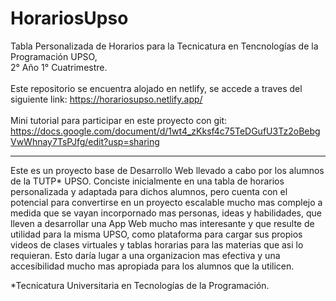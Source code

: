 # HorariosUpso
Tabla Personalizada de Horarios para la Tecnicatura en Tencnologías de la Programación UPSO,<br>
2° Año 1° Cuatrimestre.
<br><br>
Este repositorio se encuentra alojado en netlify, se accede a traves del siguiente link: https://horariosupso.netlify.app/
<br><br>
Mini tutorial para participar en este proyecto con git: https://docs.google.com/document/d/1wt4_zKksf4c75TeDGufU3Tz2oBebgVwWhnay7TsPJfg/edit?usp=sharing
<hr>
<p>Este es un proyecto base de Desarrollo Web llevado a cabo por los alumnos de la TUTP* UPSO. Conciste inicialmente en una tabla de horarios personalizada y adaptada para dichos alumnos, pero cuenta con el potencial para convertirse en un proyecto escalable mucho mas complejo a medida que se vayan incorpornado mas personas, ideas y habilidades, que lleven a desarrollar una App Web mucho mas interesante y que resulte de utilidad para la misma UPSO, como plataforma para cargar sus propios videos de clases virtuales y tablas horarias para las materias que asi lo requieran. Esto daría lugar a una organizacion mas efectiva y una accesibilidad mucho mas apropiada para los alumnos que la utilicen.</p>

<p>*Tecnicatura Universitaria en Tecnologías de la Programación.</p>